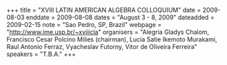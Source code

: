 +++
title = "XVIII LATIN AMERICAN ALGEBRA COLLOQUIUM"
date = 2009-08-03
enddate = 2009-08-08
dates = "August 3 - 8, 2009"
dateadded = 2009-02-15
note = "Sao Pedro, SP, Brazil"
webpage = "http://www.ime.usp.br/~xviiicla"
organisers = "Alegria Gladys Chalom, Francisco Cesar Polcino Milies (chairman), Lucia Satie Ikemoto Murakami, Raul Antonio Ferraz, Vyacheslav Futorny, Vitor de Oliveira Ferreira"
speakers = "T.B.A."
+++
